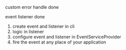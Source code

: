 custom error handle done


event listener done
1. create event and listener in cli
2. logic in listener
3. configure event and listener in EventServiceProvider
4. fire the event at any place of your application 

